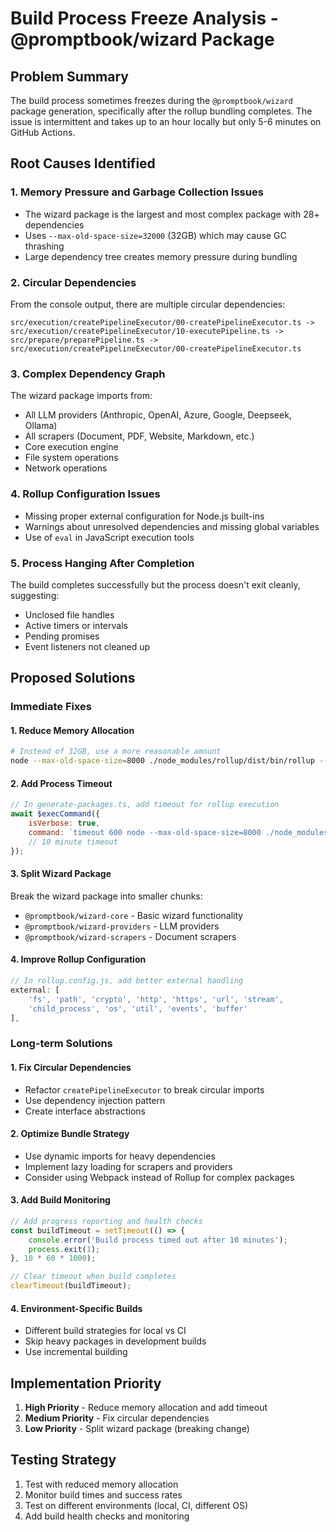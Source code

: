 # Build Process Freeze Analysis - @promptbook/wizard Package

## Problem Summary
The build process sometimes freezes during the `@promptbook/wizard` package generation, specifically after the rollup bundling completes. The issue is intermittent and takes up to an hour locally but only 5-6 minutes on GitHub Actions.

## Root Causes Identified

### 1. **Memory Pressure and Garbage Collection Issues**
- The wizard package is the largest and most complex package with 28+ dependencies
- Uses `--max-old-space-size=32000` (32GB) which may cause GC thrashing
- Large dependency tree creates memory pressure during bundling

### 2. **Circular Dependencies**
From the console output, there are multiple circular dependencies:
```
src/execution/createPipelineExecutor/00-createPipelineExecutor.ts -> 
src/execution/createPipelineExecutor/10-executePipeline.ts -> 
src/prepare/preparePipeline.ts -> 
src/execution/createPipelineExecutor/00-createPipelineExecutor.ts
```

### 3. **Complex Dependency Graph**
The wizard package imports from:
- All LLM providers (Anthropic, OpenAI, Azure, Google, Deepseek, Ollama)
- All scrapers (Document, PDF, Website, Markdown, etc.)
- Core execution engine
- File system operations
- Network operations

### 4. **Rollup Configuration Issues**
- Missing proper external configuration for Node.js built-ins
- Warnings about unresolved dependencies and missing global variables
- Use of `eval` in JavaScript execution tools

### 5. **Process Hanging After Completion**
The build completes successfully but the process doesn't exit cleanly, suggesting:
- Unclosed file handles
- Active timers or intervals
- Pending promises
- Event listeners not cleaned up

## Proposed Solutions

### Immediate Fixes

#### 1. **Reduce Memory Allocation**
```bash
# Instead of 32GB, use a more reasonable amount
node --max-old-space-size=8000 ./node_modules/rollup/dist/bin/rollup --config rollup.config.js
```

#### 2. **Add Process Timeout**
```javascript
// In generate-packages.ts, add timeout for rollup execution
await $execCommand({
    isVerbose: true,
    command: `timeout 600 node --max-old-space-size=8000 ./node_modules/rollup/dist/bin/rollup --config rollup.config.js`,
    // 10 minute timeout
});
```

#### 3. **Split Wizard Package**
Break the wizard package into smaller chunks:
- `@promptbook/wizard-core` - Basic wizard functionality
- `@promptbook/wizard-providers` - LLM providers
- `@promptbook/wizard-scrapers` - Document scrapers

#### 4. **Improve Rollup Configuration**
```javascript
// In rollup.config.js, add better external handling
external: [
    'fs', 'path', 'crypto', 'http', 'https', 'url', 'stream',
    'child_process', 'os', 'util', 'events', 'buffer'
],
```

### Long-term Solutions

#### 1. **Fix Circular Dependencies**
- Refactor `createPipelineExecutor` to break circular imports
- Use dependency injection pattern
- Create interface abstractions

#### 2. **Optimize Bundle Strategy**
- Use dynamic imports for heavy dependencies
- Implement lazy loading for scrapers and providers
- Consider using Webpack instead of Rollup for complex packages

#### 3. **Add Build Monitoring**
```javascript
// Add progress reporting and health checks
const buildTimeout = setTimeout(() => {
    console.error('Build process timed out after 10 minutes');
    process.exit(1);
}, 10 * 60 * 1000);

// Clear timeout when build completes
clearTimeout(buildTimeout);
```

#### 4. **Environment-Specific Builds**
- Different build strategies for local vs CI
- Skip heavy packages in development builds
- Use incremental building

## Implementation Priority

1. **High Priority** - Reduce memory allocation and add timeout
2. **Medium Priority** - Fix circular dependencies
3. **Low Priority** - Split wizard package (breaking change)

## Testing Strategy

1. Test with reduced memory allocation
2. Monitor build times and success rates
3. Test on different environments (local, CI, different OS)
4. Add build health checks and monitoring
